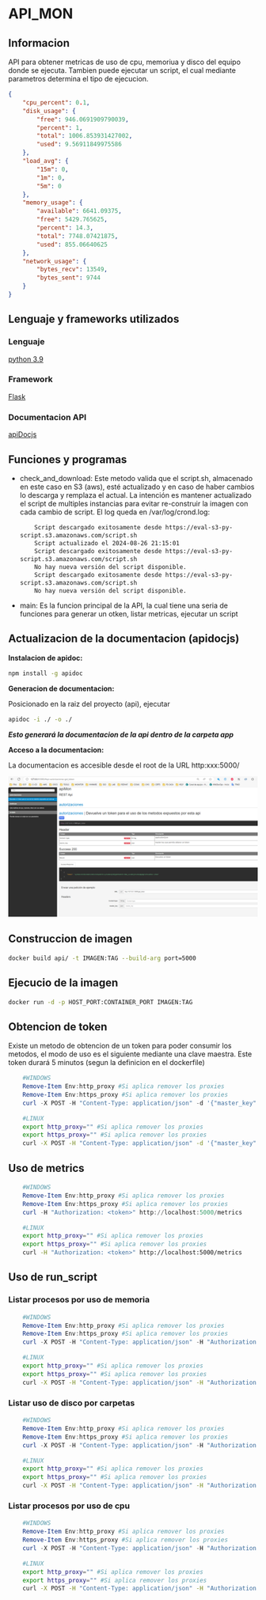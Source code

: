 # API_MON

## Informacion

API para obtener metricas de uso de cpu, memoriua y disco del equipo donde se ejecuta. Tambien puede ejecutar un script, el cual mediante parametros determina el tipo de ejecucion.

```json
{
    "cpu_percent": 0.1,
    "disk_usage": {
        "free": 946.0691909790039,
        "percent": 1,
        "total": 1006.853931427002,
        "used": 9.56911849975586
    },
    "load_avg": {
        "15m": 0,
        "1m": 0,
        "5m": 0
    },
    "memory_usage": {
        "available": 6641.09375,
        "free": 5429.765625,
        "percent": 14.3,
        "total": 7748.07421875,
        "used": 855.06640625
    },
    "network_usage": {
        "bytes_recv": 13549,
        "bytes_sent": 9744
    }
}
```

## Lenguaje y frameworks utilizados

### Lenguaje

[python 3.9](https://www.python.org/)

### Framework

[Flask](https://flask.palletsprojects.com/en/3.0.x/)

### Documentacion API

[apiDocjs](https://apidocjs.com/)

## Funciones y programas

- check_and_download:
    Este metodo valida que el script.sh, almacenado en este caso en S3 (aws), esté actualizado y en caso de haber cambios lo descarga y remplaza el actual. La intención es mantener actualizado el script de multiples instancias para evitar re-construir la imagen con cada cambio de script. 
    El log queda en /var/log/crond.log:

    ```log
        Script descargado exitosamente desde https://eval-s3-py-script.s3.amazonaws.com/script.sh
        Script actualizado el 2024-08-26 21:15:01
        Script descargado exitosamente desde https://eval-s3-py-script.s3.amazonaws.com/script.sh
        No hay nueva versión del script disponible.
        Script descargado exitosamente desde https://eval-s3-py-script.s3.amazonaws.com/script.sh
        No hay nueva versión del script disponible.
    ```

- main:
    Es la funcion principal de la API, la cual tiene una seria de funciones para generar un otken, listar metricas, ejecutar un script

## Actualizacion de la documentacion (apidocjs)

**Instalacion de apidoc:**

```bash
npm install -g apidoc
```

**Generacion de documentacion:**

Posicionado en la raiz del proyecto (api), ejecutar

```bash
apidoc -i ./ -o ./
```

***Esto generará la documentacion de la api dentro de la carpeta app***

**Acceso a la documentacion:**

La documentacion es accesible desde el root de la URL http:xxx:5000/

![alt text](resources/image.png)

## Construccion de imagen

```bash
docker build api/ -t IMAGEN:TAG --build-arg port=5000
```

## Ejecucio de la imagen

```bash
docker run -d -p HOST_PORT:CONTAINER_PORT IMAGEN:TAG
```

## Obtencion de token

Existe un metodo de obtencion de un token para poder consumir los metodos, el modo de uso es el siguiente mediante una clave maestra. Este token durará 5 minutos (segun la definicion en el dockerfile)

```powershell
    #WINDOWS
    Remove-Item Env:http_proxy #Si aplica remover los proxies
    Remove-Item Env:https_proxy #Si aplica remover los proxies
    curl -X POST -H "Content-Type: application/json" -d '{"master_key": ""}' http://127.0.0.1:5000/get_token
```

```bash
    #LINUX
    export http_proxy="" #Si aplica remover los proxies
    export https_proxy="" #Si aplica remover los proxies
    curl -X POST -H "Content-Type: application/json" -d '{"master_key": ""}' http://127.0.0.1:5000/get_token
```

## Uso de metrics

```powershell
    #WINDOWS
    Remove-Item Env:http_proxy #Si aplica remover los proxies
    Remove-Item Env:https_proxy #Si aplica remover los proxies
    curl -H "Authorization: <token>" http://localhost:5000/metrics
```

```bash
    #LINUX
    export http_proxy="" #Si aplica remover los proxies
    export https_proxy="" #Si aplica remover los proxies
    curl -H "Authorization: <token>" http://localhost:5000/metrics
```

## Uso de run_script

### Listar procesos por uso de memoria

```powershell
    #WINDOWS
    Remove-Item Env:http_proxy #Si aplica remover los proxies
    Remove-Item Env:https_proxy #Si aplica remover los proxies
    curl -X POST -H "Content-Type: application/json" -H "Authorization: <token>" -d '{"option": "mem"}' http://127.0.0.1:5000/run_script
```

```bash
    #LINUX
    export http_proxy="" #Si aplica remover los proxies
    export https_proxy="" #Si aplica remover los proxies
    curl -X POST -H "Content-Type: application/json" -H "Authorization: <token>" -d '{"option": "mem"}' http://127.0.0.1:5000/run_script
```

### Listar uso de disco por carpetas

```powershell
    #WINDOWS
    Remove-Item Env:http_proxy #Si aplica remover los proxies
    Remove-Item Env:https_proxy #Si aplica remover los proxies
    curl -X POST -H "Content-Type: application/json" -H "Authorization: <token>" -d '{"option": "disk", "directory": "/"}' http://127.0.0.1:5000/run_script
```

```bash
    #LINUX
    export http_proxy="" #Si aplica remover los proxies
    export https_proxy="" #Si aplica remover los proxies
    curl -X POST -H "Content-Type: application/json" -H "Authorization: <token>" -d '{"option": "disk", "directory": "/"}' http://127.0.0.1:5000/run_script
```

### Listar procesos por uso de cpu

```powershell
    #WINDOWS
    Remove-Item Env:http_proxy #Si aplica remover los proxies
    Remove-Item Env:https_proxy #Si aplica remover los proxies
    curl -X POST -H "Content-Type: application/json" -H "Authorization: <token>" -d '{"option": "cpu"}' http://127.0.0.1:5000/run_script
```

```bash
    #LINUX
    export http_proxy="" #Si aplica remover los proxies
    export https_proxy="" #Si aplica remover los proxies
    curl -X POST -H "Content-Type: application/json" -H "Authorization: <token>" -d '{"option": "cpu"}' http://127.0.0.1:5000/run_script
```
